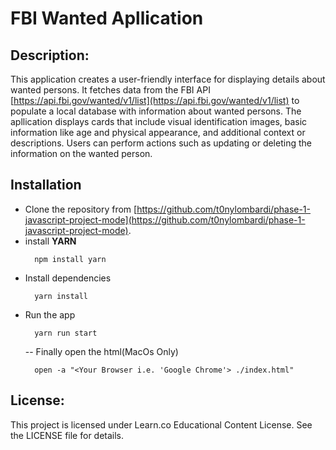 # FBI Wanted Apllication

## Description:

This application creates a user-friendly interface for displaying details about wanted persons. It fetches data from the FBI API [https://api.fbi.gov/wanted/v1/list](https://api.fbi.gov/wanted/v1/list) to populate a local database with information about wanted persons.
The apllication displays cards that include visual identification images, basic information like age and physical appearance, and additional context or descriptions. Users can perform actions such as updating or deleting the information on the wanted person.

## Installation

- Clone the repository from [https://github.com/t0nylombardi/phase-1-javascript-project-mode](https://github.com/t0nylombardi/phase-1-javascript-project-mode).
- install **YARN**
  ```shell
    npm install yarn
  ```
- Install dependencies
  ```shell
    yarn install
  ```
- Run the app
  ```shell
    yarn run start
  ```
  -- Finally open the html(MacOs Only)
  ```shell
    open -a "<Your Browser i.e. 'Google Chrome'> ./index.html"
  ```

## License:

This project is licensed under Learn.co Educational Content License. See the LICENSE file for details.
